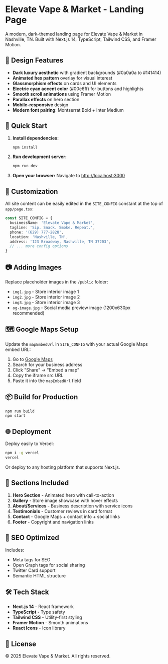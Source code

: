 # Elevate Vape & Market - Landing Page

A modern, dark-themed landing page for Elevate Vape & Market in Nashville, TN. Built with Next.js 14, TypeScript, Tailwind CSS, and Framer Motion.

## 🎨 Design Features

- **Dark luxury aesthetic** with gradient backgrounds (#0a0a0a to #141414)
- **Animated hex pattern** overlay for visual interest
- **Glassmorphism effects** on cards and UI elements
- **Electric cyan accent color** (#00e6ff) for buttons and highlights
- **Smooth scroll animations** using Framer Motion
- **Parallax effects** on hero section
- **Mobile-responsive** design
- **Modern font pairing**: Montserrat Bold + Inter Medium

## 🚀 Quick Start

1. **Install dependencies:**
   ```bash
   npm install
   ```

2. **Run development server:**
   ```bash
   npm run dev
   ```

3. **Open your browser:**
   Navigate to [http://localhost:3000](http://localhost:3000)

## 📝 Customization

All site content can be easily edited in the `SITE_CONFIG` constant at the top of `app/page.tsx`:

```typescript
const SITE_CONFIG = {
  businessName: 'Elevate Vape & Market',
  tagline: 'Sip. Snack. Smoke. Repeat.',
  phone: '(629) 777-2828',
  location: 'Nashville, TN',
  address: '123 Broadway, Nashville, TN 37203',
  // ... more config options
}
```

## 📷 Adding Images

Replace placeholder images in the `/public` folder:
- `img1.jpg` - Store interior image 1
- `img2.jpg` - Store interior image 2
- `img3.jpg` - Store interior image 3
- `og-image.jpg` - Social media preview image (1200x630px recommended)

## 🗺️ Google Maps Setup

Update the `mapEmbedUrl` in `SITE_CONFIG` with your actual Google Maps embed URL:

1. Go to [Google Maps](https://maps.google.com)
2. Search for your business address
3. Click "Share" → "Embed a map"
4. Copy the iframe src URL
5. Paste it into the `mapEmbedUrl` field

## 📦 Build for Production

```bash
npm run build
npm start
```

## 🌐 Deployment

Deploy easily to Vercel:

```bash
npm i -g vercel
vercel
```

Or deploy to any hosting platform that supports Next.js.

## 📱 Sections Included

1. **Hero Section** - Animated hero with call-to-action
2. **Gallery** - Store image showcase with hover effects
3. **About/Services** - Business description with service icons
4. **Testimonials** - Customer reviews in card format
5. **Contact** - Google Maps + contact info + social links
6. **Footer** - Copyright and navigation links

## 🎯 SEO Optimized

Includes:
- Meta tags for SEO
- Open Graph tags for social sharing
- Twitter Card support
- Semantic HTML structure

## 🛠️ Tech Stack

- **Next.js 14** - React framework
- **TypeScript** - Type safety
- **Tailwind CSS** - Utility-first styling
- **Framer Motion** - Smooth animations
- **React Icons** - Icon library

## 📄 License

© 2025 Elevate Vape & Market. All rights reserved.

